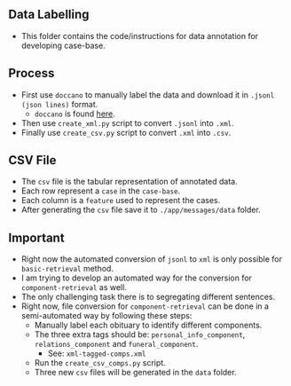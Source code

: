 ## Data Labelling
- This folder contains the code/instructions for data annotation for developing case-base.

## Process
- First use `doccano` to manually label the data and download it in `.jsonl (json lines)` format.
    - `doccano` is found [here](https://github.com/doccano/doccano).
- Then use `create_xml.py` script to convert `.jsonl` into `.xml`.
- Finally use `create_csv.py` script to convert `.xml` into `.csv`.

## CSV File
- The `csv` file is the tabular representation of annotated data.
- Each row represent a `case` in the `case-base`.
- Each column is a `feature` used to represent the cases.
- After generating the `csv` file save it to `./app/messages/data` folder.

## Important
- Right now the automated conversion of `jsonl` to `xml` is only possible for `basic-retrieval` method.
- I am trying to develop an automated way for the conversion for `component-retrieval` as well.
- The only challenging task there is to segregating different sentences.
- Right now, file conversion for `component-retrieval` can be done in a semi-automated way by following these steps:
    - Manually label each obituary to identify different components.
    - The three extra tags should be: `personal_info_component`, `relations_component` and `funeral_component`.
        - See: `xml-tagged-comps.xml`
    - Run the `create_csv_comps.py` script.
    - Three new `csv` files will be generated in the `data` folder.